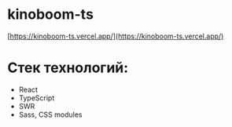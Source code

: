 # kinoboom-ts
[https://kinoboom-ts.vercel.app/](https://kinoboom-ts.vercel.app/)
# Стек технологий:
-   React
-   TypeScript
-   SWR
-   Sass, CSS modules
